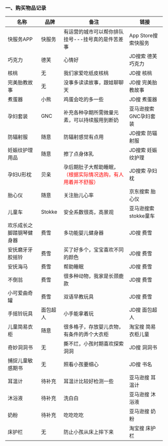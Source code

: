 ### 一、购买物品记录
|名称|品牌|备注|链接|
|----|----|----|------|
|快服务APP|快服务|有运营的城市可以帮你排队挂号---挂号真的是件苦差事|App Store搜索快服务|
|巧克力|德芙|心情好|JD搜索 德芙巧克力|
|核桃|无|我们家爱吃纸皮核桃|JD搜 核桃|
|完美胎教故事|无|没事多读读故事，跟娃聊聊天|JD搜 完美胎教故事|
|煮蛋器|小熊|鸡蛋会吃的多一些|JD搜 煮蛋器|
|孕妇套装|GNC|补充各种孕期所需微量元素，可以持续服用到断奶|亚马逊搜索 GNC孕妇套装|
|防辐射服|随意|防辐射感觉有点用|JD搜索 防辐射服|
|妊娠纹护理用品|随意|擦了点身体乳|JD搜索 妊娠纹护理|
|孕妇U形枕|贝亲|孕后期肚子大帮助睡眠，<font color="red">（根据实际情况选购，有人用着并不舒服）</font>|JD搜索 孕妇枕|
|胎心仪|随意|关注胎儿心率|京东搜索 胎心仪|
|儿童车|Stokke|安全系数很高，高景观|亚马逊搜索 stokke童车|
|欢乐成长之脚踏钢琴健身器|费雪|多功能婴儿健身器|JD搜 费雪|
|安抚磨牙牙胶摇铃|费雪|买了好多个，宝宝喜欢不同的颜色|JD搜 费雪|
|安抚海马|费雪|帮助睡眠|JD搜 费雪|
|不倒翁|费雪|很多种动物，我家是长颈鹿款|JD搜 费雪|
|小可爱曲奇罐|费雪|双语早教玩具|JD搜 费雪|
|手摇铃玩具|面包超人|小手能拿着玩|JD搜 面包超人|
|儿童简易衣柜|随意|很多格子，存放婴儿衣物，有条件的弄个大衣柜|淘宝搜 简易衣柜儿童|
|奇妙洞洞书|无|撕不烂，小孩时期喜欢探索洞洞|JD搜 洞洞书|
|捕捉儿童敏感期书|无|照看小孩要细心|JD搜 书名|
|耳温计|待补充|耳温计比较好检测一些|亚马逊搜 耳温计|
|沐浴液|待补充|洗白白|亚马逊搜 沐浴液|
|奶粉|待补充|吃吃吃吃|亚马逊搜 奶粉|
|床护栏|无|防止小孩从床上摔下来|淘宝搜 床护栏|

